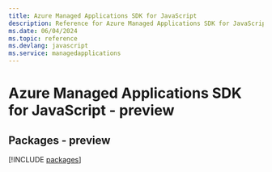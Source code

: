 ```yaml
---
title: Azure Managed Applications SDK for JavaScript
description: Reference for Azure Managed Applications SDK for JavaScript
ms.date: 06/04/2024
ms.topic: reference
ms.devlang: javascript
ms.service: managedapplications
---
```

# Azure Managed Applications SDK for JavaScript - preview
## Packages - preview
[!INCLUDE [packages](managed-applications-index.md)]